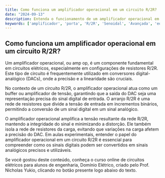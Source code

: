 ```yaml
---
title: Como funciona um amplificador operacional em um circuito R/2R?
date: "2024-09-13"
description: Entenda o funcionamento de um amplificador operacional em um circuito R/2R e sua aplicação em aulas experimentais de engenharia.
keywords: ['amplificador', 'porta', 'R/2R', 'Senoidal', 'Avançada', 'equipamento', 'componente']
---
```


## Como funciona um amplificador operacional em um circuito R/2R?

Um amplificador operacional, ou amp op, é um componente fundamental em circuitos elétricos, especialmente em configurações de resistores R/2R. Este tipo de circuito é frequentemente utilizado em conversores digital-analógico (DACs), onde a precisão e a linearidade são cruciais.

No contexto de um circuito R/2R, o amplificador operacional atua como um buffer ou amplificador de tensão, garantindo que a saída do DAC seja uma representação precisa do sinal digital de entrada. O arranjo R/2R é uma rede de resistores que divide a tensão de entrada em incrementos binários, permitindo a conversão de um sinal digital em um sinal analógico.

O amplificador operacional amplifica a tensão resultante da rede R/2R, mantendo a integridade do sinal e minimizando a distorção. Ele também isola a rede de resistores da carga, evitando que variações na carga afetem a precisão do DAC. Em aulas experimentais, entender o papel do amplificador operacional em um circuito R/2R é essencial para compreender como os sinais digitais podem ser convertidos em sinais analógicos precisos e utilizáveis.

Se você gostou deste conteúdo, conheça o curso online de circuitos elétricos para alunos de engenharia, Domínio Elétrico, criado pelo Prof. Nicholas Yukio, clicando no botão presente logo abaixo do texto.